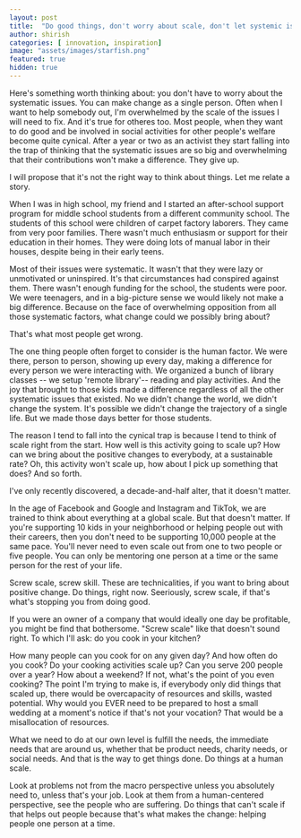 ```yaml
---
layout: post
title:  "Do good things, don't worry about scale, don't let systemic issues stop you"
author: shirish
categories: [ innovation, inspiration]
image: "assets/images/starfish.png"
featured: true
hidden: true
---
```


Here's something worth thinking about: you don't have to worry about the systematic issues. You can make change as a single person. Often when I want to help somebody out, I'm overwhelmed by the scale of the issues I will need to fix. And it's true for otheres too. Most people, when they want to do good and be involved in social activities for other people's welfare become quite cynical. After a year or two as an activist they start falling into the trap of thinking that the systematic issues are so big and overwhelming that their contributions won't make a difference. They give up.

I will propose that it's not the right way to think about things. Let me relate a story.

When I was in high school, my friend and I started an after-school support program for middle school students from a different community school.
 The students of this school were children of carpet factory laborers. They came from very poor families. There wasn't much enthusiasm or support for their education in their homes. They were doing lots of manual labor in their houses, despite being in their early teens.

Most of their issues were systematic. It wasn't that they were lazy or unmotivated or uninspired. It's that circumstances had conspired against them. There wasn't enough funding for the school, the students were poor. We were teenagers, and in a big-picture sense we would likely not make a big difference. Because on the face of overwhelming opposition from all those systematic factors, what change could we possibly bring about?

That's what most people get wrong.

The one thing people often forget to consider is the human factor. We were there, person to person, showing up every day, making a difference for every person we were interacting with. We organized a bunch of library classes -- we setup 'remote library'-- reading and play activities. And the joy that brought to those kids made a difference regardless of all the other systematic issues that existed. No we didn't change the world, we didn't change the system. It's possible we didn't change the trajectory of a single life. But we made those days better for those students.

The reason I tend to fall into the cynical trap is because I tend to think of scale right from the start. How well is this activity going to scale up? How can we bring about the positive changes to everybody, at a sustainable rate? Oh, this activity won't scale up, how about I pick up something that does? And so forth.

I've only recently discovered, a decade-and-half alter, that it doesn't matter. 

In the age of Facebook and Google and Instagram and TikTok, we are trained to think about everything at a global scale. But that doesn't matter. If you're supporting 10 kids in your neighborhood or helping people out with their careers, then you don't need to be supporting 10,000 people at the same pace. You'll never need to even scale out from one to two people or five people. You can only be mentoring one person at a time or the same person for the rest of your life.

Screw scale, screw skill. These are technicalities, if you want to bring about positive change. Do things, right now. Seeriously, screw scale, if that's what's stopping you from doing good.

If you were an owner of a company that would ideally one day be profitable, you might be find that bothersome. "Screw scale" like that doesn't sound right. To which I'll ask: do you cook in your kitchen?

How many people can you cook for on any given day? And how often do you cook? Do your cooking activities scale up? Can you serve 200 people over a year? How about a weekend? If not, what's the point of you even cooking? The point I'm trying to make is, if everybody only did things that scaled up, there would be overcapacity of resources and skills, wasted potential. Why would you EVER need to be prepared to host a small wedding at a moment's notice if that's not your vocation? That would be a misallocation of resources.

What we need to do at our own level is fulfill the needs, the immediate needs that are around us, whether that be product needs, charity needs, or social needs. And that is the way to get things done. Do things at a human scale.

Look at problems not from the macro perspective unless you absolutely need to, unless that's your job. Look at them from a human-centered perspective, see the people who are suffering. Do things that can't scale if that helps out people because that's what makes the change: helping people one person at a time.